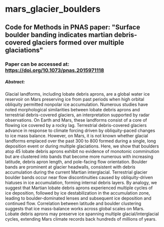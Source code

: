 # mars_glacier_boulders

## Code for Methods in PNAS paper: "Surface boulder banding indicates martian debris-covered glaciers formed over multiple glaciations"

### Paper can be accessed at: https://doi.org/10.1073/pnas.2015971118

##### Abstract:
Glacial landforms, including lobate debris aprons, are a global water ice reservoir on Mars preserving ice from past periods when high orbital obliquity permitted nonpolar ice accumulation. Numerous studies have noted morphological similarities between lobate debris aprons and terrestrial debris-covered glaciers, an interpretation supported by radar observations. On Earth and Mars, these landforms consist of a core of flowing ice covered by a rocky lag. Terrestrial debris-covered glaciers advance in response to climate forcing driven by obliquity-paced changes to ice mass balance. However, on Mars, it is not known whether glacial landforms emplaced over the past 300 to 800 formed during a single, long deposition event or during multiple glaciations. Here, we show that boulders atop 45 lobate debris aprons exhibit no evidence of monotonic comminution but are clustered into bands that become more numerous with increasing latitude, debris apron length, and pole-facing flow orientation. Boulder bands are prominent at glacier headwalls, consistent with debris accumulation during the current Martian interglacial. Terrestrial glacier boulder bands occur near flow discontinuities caused by obliquity-driven hiatuses in ice accumulation, forming internal debris layers. By analogy, we suggest that Martian lobate debris aprons experienced multiple cycles of ice deposition, followed by ice destabilization in the accumulation zone, leading to boulder-dominated lenses and subsequent ice deposition and continued flow. Correlation between latitude and boulder clustering suggests that ice mass-balance works across global scales on Mars. Lobate debris aprons may preserve ice spanning multiple glacial/interglacial cycles, extending Mars climate records back hundreds of millions of years.


